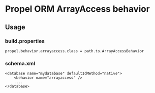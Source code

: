 Propel ORM ArrayAccess behavior
===============================
Usage
-----
### build.properties

	propel.behavior.arrayaccess.class = path.to.ArrayAccessBehavior

### schema.xml

	<database name="mydatabase" defaultIdMethod="native">
		<behavior name="arrayaccess" />
		....
	</database>
